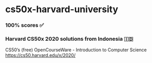 # cs50x-harvard-university
### 100% scores ✅
### Harvard CS50x 2020 solutions from Indonesia 🇮🇩

CS50’s (free) OpenCourseWare - Introduction to Computer Science\
https://cs50.harvard.edu/x/2020/ 



